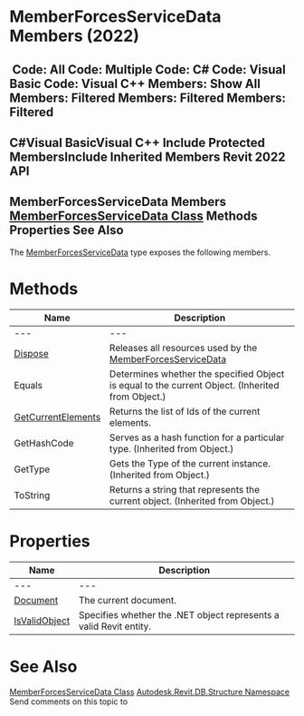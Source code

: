 # MemberForcesServiceData Members (2022)

﻿
 Code: All Code: Multiple Code: C# Code: Visual Basic Code: Visual C++  Members: Show All Members: Filtered Members: Filtered Members: Filtered   
---  
C#Visual BasicVisual C++
Include Protected MembersInclude Inherited Members
Revit 2022 API  
---  
MemberForcesServiceData Members  
[MemberForcesServiceData Class](67d4a404-89bb-7d7e-3198-dd6fd596dcf1.md "MemberForcesServiceData Class") Methods Properties See Also  
---  
The [MemberForcesServiceData](67d4a404-89bb-7d7e-3198-dd6fd596dcf1.md "MemberForcesServiceData Class") type exposes the following members.
# Methods
| Name | Description |
| --- | --- |
| --- | --- | --- |
| [Dispose](d5198010-9de3-4f7e-41ce-68223b98de36.md "Dispose Method") | Releases all resources used by the [MemberForcesServiceData](67d4a404-89bb-7d7e-3198-dd6fd596dcf1.md "MemberForcesServiceData Class") |
| Equals | Determines whether the specified Object is equal to the current Object. (Inherited from Object.) |
| [GetCurrentElements](f7440101-4db4-5db4-e6cb-8ef6520a7298.md "GetCurrentElements Method") | Returns the list of Ids of the current elements. |
| GetHashCode | Serves as a hash function for a particular type.  (Inherited from Object.) |
| GetType | Gets the Type of the current instance. (Inherited from Object.) |
| ToString | Returns a string that represents the current object. (Inherited from Object.) |

# Properties
| Name | Description |
| --- | --- |
| --- | --- | --- |
| [Document](10f89224-a663-9eca-0824-b8258c9a2bf0.md "Document Property") | The current document. |
| [IsValidObject](f8fd9323-1174-967c-ebe8-8ea385ddeab9.md "IsValidObject Property") | Specifies whether the .NET object represents a valid Revit entity. |

# See Also
[MemberForcesServiceData Class](67d4a404-89bb-7d7e-3198-dd6fd596dcf1.md "MemberForcesServiceData Class")
[Autodesk.Revit.DB.Structure Namespace](d586b341-f687-9d90-e96d-255806b7d4fc.md "Autodesk.Revit.DB.Structure Namespace")
Send comments on this topic to 